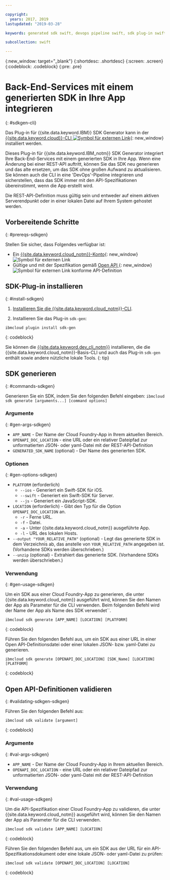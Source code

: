 ```yaml
---

copyright:
  years: 2017, 2019
lastupdated: "2019-03-28"

keywords: generated sdk swift, devops pipeline swift, sdk plug-in swift, open api swift, sdkgen swift, ibmcloud sdk swift, swift backend service

subcollection: swift

---
```


{:new_window: target="_blank"}
{:shortdesc: .shortdesc}
{:screen: .screen}
{:codeblock: .codeblock}
{:pre: .pre}

# Back-End-Services mit einem generierten SDK in Ihre App integrieren
{: #sdkgen-cli}

Das Plug-in für {{site.data.keyword.IBM}} SDK Generator
kann in der [{{site.data.keyword.cloud}}-CLI ![Symbol für externen Link](../../icons/launch-glyph.svg "Symbol für externen Link")](/docs/cli?topic=cloud-cli-ibmcloud-cli#ibmcloud-cli){: new_window} installiert werden.

Dieses Plug-in für {{site.data.keyword.IBM_notm}} SDK Generator
integriert Ihre Back-End-Services mit einem generierten SDK in Ihre App. Wenn eine Änderung bei einer REST-API auftritt, können Sie das SDK neu generieren und das alte ersetzen, um das SDK ohne großen Aufwand zu aktualisieren. Sie können auch die CLI in eine 'DevOps'-Pipeline integrieren und sicherstellen, dass das SDK immer mit den API-Spezifikationen übereinstimmt, wenn die App erstellt wird.

Die REST-API-Definition muss gültig sein und entweder auf einem aktiven
Serverendpunkt oder in einer lokalen Datei auf Ihrem System gehostet werden.

## Vorbereitende Schritte
{: #prereqs-sdkgen}

Stellen Sie sicher, dass Folgendes verfügbar ist:

* Ein [{{site.data.keyword.cloud_notm}}-Konto](http://cloud.ibm.com){: new_window} ![Symbol für externen Link](../../icons/launch-glyph.svg "Symbol für externen Link")
* Gültige und mit der Spezifikation gemäß [Open API ](https://www.openapis.org/){: new_window} ![Symbol für externen Link](../../icons/launch-glyph.svg "Symbol für externen Link") konforme API-Definition

## SDK-Plug-in installieren
{: #install-sdkgen}

1. [Installieren
Sie die {{site.data.keyword.cloud_notm}}-CLI](/docs/cli?topic=cloud-cli-install-ibmcloud-cli#install-ibmcloud-cli).

2. Installieren Sie das Plug-in `sdk-gen`:
  ```
  ibmcloud plugin install sdk-gen
  ```
  {: codeblock}

Sie können die [{{site.data.keyword.dev_cli_notm}}](/docs/cli?topic=cloud-cli-ibmcloud-cli#install_plug-in) installieren, die die {{site.data.keyword.cloud_notm}}-Basis-CLI und auch das Plug-in `sdk-gen` enthält sowie andere nützliche lokale Tools.
{: tip}

## SDK generieren
{: #commands-sdkgen}

Generieren Sie ein SDK, indem Sie den folgenden Befehl eingeben:
`ibmcloud sdk generate
[arguments...] [command options]`

### Argumente
{: #gen-args-sdkgen}

* `APP_NAME` - Der Name der Cloud Foundry-App in
Ihrem aktuellen Bereich.
* `OPENAPI_DOC_LOCATION` - eine URL oder ein relativer Dateipfad zur unformatierten JSON- oder yaml-Datei mit der REST-API-Definition
* `GENERATED_SDK_NAME` (optional) - Der Name des
generierten SDK.

### Optionen
{: #gen-options-sdkgen}

* `PLATFORM` (erforderlich)
   * `--ios` - Generiert ein Swift-SDK für iOS.
   * `--swift` - Generiert ein Swift-SDK für Server.
   * `--js` - Generiert ein JavaScript-SDK.
* `LOCATION` (erforderlich) - Gibt den Typ für die
Option `OPENAPI_DOC_LOCATION` an.
   * `-r` - Ferne URL.
   * `-f` - Datei.
   * `-a` - Unter {{site.data.keyword.cloud_notm}} ausgeführte App.
   * `-l` - URL des lokalen Hosts.
* `--output "YOUR_RELATIVE_PATH"` (optional) - Legt
das generierte SDK in dem Verzeichnis ab, das anstelle von
`YOUR_RELATIVE_PATH` angegeben ist. (Vorhandene SDKs werden überschrieben.)
* `--unzip` (optional) - Extrahiert das generierte SDK. (Vorhandene SDKs werden überschrieben.)

### Verwendung
{: #gen-usage-sdkgen}

Um ein SDK aus einer Cloud Foundry-App zu generieren, die unter
{{site.data.keyword.cloud_notm}} ausgeführt wird, können Sie den Namen
der App als Parameter für die CLI verwenden. Beim folgenden Befehl wird der
Name der App als Name des SDK verwendet``.

```
ibmcloud sdk generate [APP_NAME] [LOCATION] [PLATFORM]
```
{: codeblock}

Führen Sie den folgenden Befehl aus, um ein SDK aus einer URL in einer Open API-Definitionsdatei oder einer lokalen JSON- bzw. yaml-Datei zu generieren.

```
ibmcloud sdk generate [OPENAPI_DOC_LOCATION] [SDK_Name] [LOCATION] [PLATFORM]
```
{: codeblock}

## Open API-Definitionen validieren
{: #validating-sdkgen-sdkgen}

Führen Sie den folgenden Befehl aus:
```
ibmcloud sdk validate [argument]
```
{: codeblock}

### Argumente
{: #val-args-sdkgen}

* `APP_NAME` - Der Name der Cloud Foundry-App in
Ihrem aktuellen Bereich.
* `OPENAPI_DOC_LOCATION` - eine URL oder ein relativer Dateipfad zur unformatierten JSON- oder yaml-Datei mit der REST-API-Definition

### Verwendung
{: #val-usage-sdkgen}

Um die API-Spezifikation einer Cloud Foundry-App zu validieren, die unter
{{site.data.keyword.cloud_notm}} ausgeführt wird, können Sie den Namen
der App als Parameter für die CLI verwenden.
```
ibmcloud sdk validate [APP_NAME] [LOCATION]
```
{: codeblock}

Führen Sie den folgenden Befehl aus, um ein SDK aus der URL für ein API-Spezifikationsdokument oder eine lokale JSON- oder yaml-Datei zu prüfen:
```
ibmcloud sdk validate [OPENAPI_DOC_LOCATION] [LOCATION]
```
{: codeblock}
